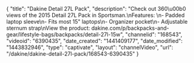 {
    "title": "Dakine Detail 27L Pack",
    "description": "Check out 360\u00b0 views of the 2015 Detail 27L Pack in Sportsman.\nFeatures: \n- Padded laptop sleeve\n- Fits most 15\" laptops\n- Organizer pocket\n- Adjustable sternum strap\nView the product: dakine.com\/p\/backpacks-and-gear\/lifestyle-bags\/backpacks\/detail-27l-15w",
    "channelid": "168543",
    "videoid": "6390435",
    "date_created": "1441409177",
    "date_modified": "1443832946",
    "type": "captivate",
    "layout": "channelVideo",
    "url": "\/dakine\/dakine-detail-27l-pack\/168543-6390435"
}